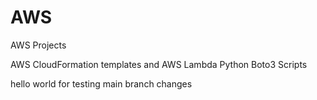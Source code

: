# AWS
AWS Projects

AWS CloudFormation templates and AWS Lambda Python Boto3 Scripts



hello world for testing main branch changes
